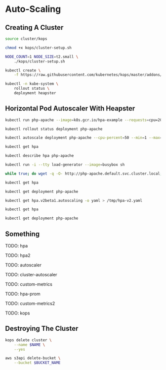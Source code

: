 # Auto-Scaling

## Creating A Cluster

```bash
source cluster/kops

chmod +x kops/cluster-setup.sh

NODE_COUNT=1 NODE_SIZE=t2.small \
    ./kops/cluster-setup.sh

kubectl create \
    -f https://raw.githubusercontent.com/kubernetes/kops/master/addons/monitoring-standalone/v1.7.0.yaml

kubectl -n kube-system \
    rollout status \
    deployment heapster
```

## Horizontal Pod Autoscaler With Heapster

```bash
kubectl run php-apache --image=k8s.gcr.io/hpa-example --requests=cpu=200m --expose --port=80

kubectl rollout status deployment php-apache

kubectl autoscale deployment php-apache --cpu-percent=50 --min=1 --max=10

kubectl get hpa

kubectl describe hpa php-apache

kubectl run -i --tty load-generator --image=busybox sh

while true; do wget -q -O- http://php-apache.default.svc.cluster.local; done

kubectl get hpa

kubectl get deployment php-apache

kubectl get hpa.v2beta1.autoscaling -o yaml > /tmp/hpa-v2.yaml

kubectl get hpa

kubectl get deployment php-apache
```

## Something

TODO: hpa

TODO: hpa2

TODO: autoscaler

TODO: cluster-autoscaler

TODO: custom-metrics

TODO: hpa-prom

TODO: custom-metrics2

TODO: kops

## Destroying The Cluster

```bash
kops delete cluster \
    --name $NAME \
    --yes

aws s3api delete-bucket \
    --bucket $BUCKET_NAME
```